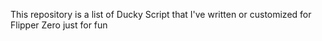 This repository is a list of Ducky Script that I've written or customized for Flipper Zero just for fun
